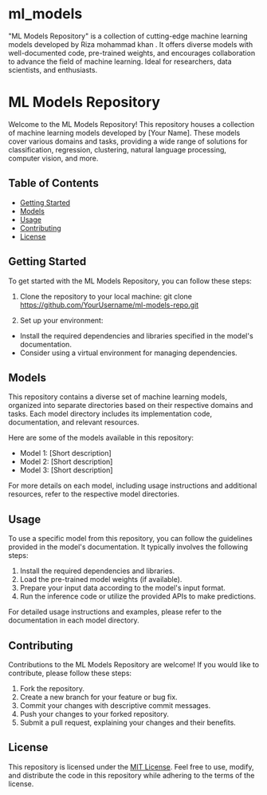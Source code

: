 # ml_models
"ML Models Repository" is a collection of cutting-edge machine learning models developed by Riza mohammad khan . It offers diverse models with well-documented code, pre-trained weights, and encourages collaboration to advance the field of machine learning. Ideal for researchers, data scientists, and enthusiasts.
# ML Models Repository

Welcome to the ML Models Repository! This repository houses a collection of machine learning models developed by [Your Name]. These models cover various domains and tasks, providing a wide range of solutions for classification, regression, clustering, natural language processing, computer vision, and more.

## Table of Contents
- [Getting Started](#getting-started)
- [Models](#models)
- [Usage](#usage)
- [Contributing](#contributing)
- [License](#license)

## Getting Started

To get started with the ML Models Repository, you can follow these steps:

1. Clone the repository to your local machine:
git clone https://github.com/YourUsername/ml-models-repo.git

2. Set up your environment:
- Install the required dependencies and libraries specified in the model's documentation.
- Consider using a virtual environment for managing dependencies.

## Models

This repository contains a diverse set of machine learning models, organized into separate directories based on their respective domains and tasks. Each model directory includes its implementation code, documentation, and relevant resources.

Here are some of the models available in this repository:
- Model 1: [Short description]
- Model 2: [Short description]
- Model 3: [Short description]

For more details on each model, including usage instructions and additional resources, refer to the respective model directories.

## Usage

To use a specific model from this repository, you can follow the guidelines provided in the model's documentation. It typically involves the following steps:

1. Install the required dependencies and libraries.
2. Load the pre-trained model weights (if available).
3. Prepare your input data according to the model's input format.
4. Run the inference code or utilize the provided APIs to make predictions.

For detailed usage instructions and examples, please refer to the documentation in each model directory.

## Contributing

Contributions to the ML Models Repository are welcome! If you would like to contribute, please follow these steps:

1. Fork the repository.
2. Create a new branch for your feature or bug fix.
3. Commit your changes with descriptive commit messages.
4. Push your changes to your forked repository.
5. Submit a pull request, explaining your changes and their benefits.

## License

This repository is licensed under the [MIT License](LICENSE). Feel free to use, modify, and distribute the code in this repository while adhering to the terms of the license.

